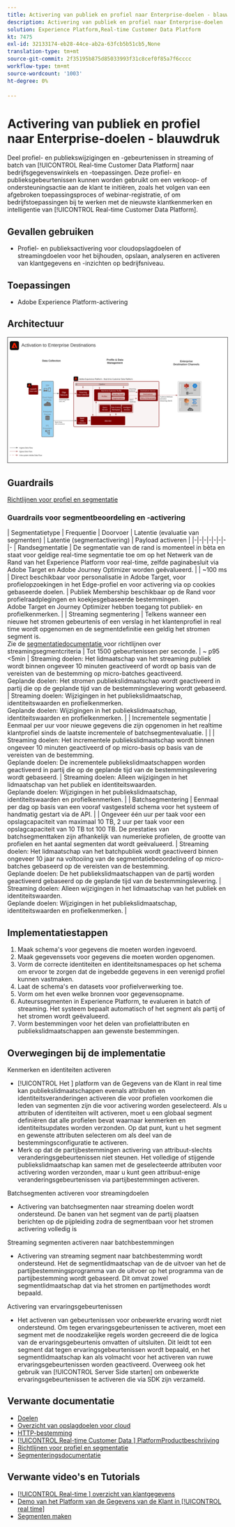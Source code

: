 ```yaml
---
title: Activering van publiek en profiel naar Enterprise-doelen - blauwdruk
description: Activering van publiek en profiel naar Enterprise-doelen
solution: Experience Platform,Real-time Customer Data Platform
kt: 7475
exl-id: 32133174-eb28-44ce-ab2a-63fcb5b51cb5,None
translation-type: tm+mt
source-git-commit: 2f35195b875d85033993f31c8cef0f85a7f6cccc
workflow-type: tm+mt
source-wordcount: '1003'
ht-degree: 0%

---
```


# Activering van publiek en profiel naar Enterprise-doelen - blauwdruk

Deel profiel- en publiekswijzigingen en -gebeurtenissen in streaming of batch van [!UICONTROL Real-time Customer Data Platform] naar bedrijfsgegevenswinkels en -toepassingen. Deze profiel- en publieksgebeurtenissen kunnen worden gebruikt om een verkoop- of ondersteuningsactie aan de klant te initiëren, zoals het volgen van een afgebroken toepassingsproces of webinar-registratie, of om bedrijfstoepassingen bij te werken met de nieuwste klantkenmerken en intelligentie van [!UICONTROL Real-time Customer Data Platform].

## Gevallen gebruiken

* Profiel- en publieksactivering voor cloudopslagdoelen of streamingdoelen voor het bijhouden, opslaan, analyseren en activeren van klantgegevens en -inzichten op bedrijfsniveau.

## Toepassingen

* Adobe Experience Platform-activering

## Architectuur

<img src="assets/enterprise_destination.svg" alt="Referentiearchitectuur voor het activeringsscenario voor ondernemingen" style="border:1px solid #4a4a4a" />

## Guardrails

[Richtlijnen voor profiel en segmentatie](https://experienceleague.adobe.com/docs/experience-platform/profile/guardrails.html?lang=en)

### Guardrails voor segmentbeoordeling en -activering

| Segmentatietype | Frequentie | Doorvoer | Latentie (evaluatie van segmenten) | Latentie (segmentactivering) | Payload activeren |
|-|-|-|-|-|-|-|-
| Randsegmentatie | De segmentatie van de rand is momenteel in bèta en staat voor geldige real-time segmentatie toe om op het Netwerk van de Rand van het Experience Platform voor real-time, zelfde paginabesluit via Adobe Target en Adobe Journey Optimizer worden geëvalueerd. |  | ~100 ms | Direct beschikbaar voor personalisatie in Adobe Target, voor profielopzoekingen in het Edge-profiel en voor activering via op cookies gebaseerde doelen. | Publiek Membership beschikbaar op de Rand voor profielraadplegingen en koekjesgebaseerde bestemmingen.<br>Adobe Target en Journey Optimizer hebben toegang tot publiek- en profielkenmerken.  |
| Streaming segmentering | Telkens wanneer een nieuwe het stromen gebeurtenis of een verslag in het klantenprofiel in real time wordt opgenomen en de segmentdefinitie een geldig het stromen segment is. <br>Zie de  [segmentatiedocumentatie ](https://experienceleague.adobe.com/docs/experience-platform/segmentation/api/streaming-segmentation.html) voor richtlijnen over streamingsegmentcriteria | Tot 1500 gebeurtenissen per seconde.  | ~ p95 &lt;5min | Streaming doelen: Het lidmaatschap van het streaming publiek wordt binnen ongeveer 10 minuten geactiveerd of wordt op basis van de vereisten van de bestemming op micro-batches geactiveerd.<br>Geplande doelen: Het stromen publiekslidmaatschap wordt geactiveerd in partij die op de geplande tijd van de bestemmingslevering wordt gebaseerd. | Streaming doelen: Wijzigingen in het publiekslidmaatschap, identiteitswaarden en profielkenmerken.<br>Geplande doelen: Wijzigingen in het publiekslidmaatschap, identiteitswaarden en profielkenmerken. |
| Incrementele segmentatie | Eenmaal per uur voor nieuwe gegevens die zijn opgenomen in het realtime klantprofiel sinds de laatste incrementele of batchsegmentevaluatie. |  |  | Streaming doelen: Het incrementele publiekslidmaatschap wordt binnen ongeveer 10 minuten geactiveerd of op micro-basis op basis van de vereisten van de bestemming.<br>Geplande doelen: De incrementele publiekslidmaatschappen worden geactiveerd in partij die op de geplande tijd van de bestemmingslevering wordt gebaseerd. | Streaming doelen: Alleen wijzigingen in het lidmaatschap van het publiek en identiteitswaarden.<br>Geplande doelen: Wijzigingen in het publiekslidmaatschap, identiteitswaarden en profielkenmerken. |
| Batchsegmentering | Eenmaal per dag op basis van een vooraf vastgesteld schema voor het systeem of handmatig gestart via de API. |  | Ongeveer één uur per taak voor een opslagcapaciteit van maximaal 10 TB, 2 uur per taak voor een opslagcapaciteit van 10 TB tot 100 TB. De prestaties van batchsegmenttaken zijn afhankelijk van numerieke profielen, de grootte van profielen en het aantal segmenten dat wordt geëvalueerd. | Streaming doelen: Het lidmaatschap van het batchpubliek wordt geactiveerd binnen ongeveer 10 jaar na voltooiing van de segmentatiebeoordeling of op micro-batches gebaseerd op de vereisten van de bestemming.<br>Geplande doelen: De het publiekslidmaatschappen van de partij worden geactiveerd gebaseerd op de geplande tijd van de bestemmingslevering. | Streaming doelen: Alleen wijzigingen in het lidmaatschap van het publiek en identiteitswaarden.<br>Geplande doelen: Wijzigingen in het publiekslidmaatschap, identiteitswaarden en profielkenmerken. |



## Implementatiestappen

1. Maak schema&#39;s voor gegevens die moeten worden ingevoerd.
1. Maak gegevenssets voor gegevens die moeten worden opgenomen.
1. Vorm de correcte identiteiten en identiteitsnamespaces op het schema om ervoor te zorgen dat de ingebedde gegevens in een verenigd profiel kunnen vastmaken.
1. Laat de schema&#39;s en datasets voor profielverwerking toe.
1. Vorm om het even welke bronnen voor gegevensopname.
1. Auteurssegmenten in Experience Platform, te evalueren in batch of streaming. Het systeem bepaalt automatisch of het segment als partij of het stromen wordt geëvalueerd.
1. Vorm bestemmingen voor het delen van profielattributen en publiekslidmaatschappen aan gewenste bestemmingen.

## Overwegingen bij de implementatie

Kenmerken en identiteiten activeren

* [!UICONTROL Het ] platform van de Gegevens van de Klant in real time kan publiekslidmaatschappen evenals attributen en identiteitsveranderingen activeren die voor profielen voorkomen die leden van segmenten zijn die voor activering worden geselecteerd. Als u attributen of identiteiten wilt activeren, moet u een globaal segment definiëren dat alle profielen bevat waarnaar kenmerken en identiteitsupdates worden verzonden. Op dat punt, kunt u het segment en gewenste attributen selecteren om als deel van de bestemmingsconfiguratie te activeren.
* Merk op dat de partijbestemmingen activering van attribuut-slechts veranderingsgebeurtenissen niet steunen. Het volledige of stijgende publiekslidmaatschap kan samen met de geselecteerde attributen voor activering worden verzonden, maar u kunt geen attribuut-enige veranderingsgebeurtenissen via partijbestemmingen activeren.

Batchsegmenten activeren voor streamingdoelen

* Activering van batchsegmenten naar streaming doelen wordt ondersteund. De banen van het segment van de partij plaatsen berichten op de pijpleiding zodra de segmentbaan voor het stromen activering volledig is

Streaming segmenten activeren naar batchbestemmingen

* Activering van streaming segment naar batchbestemming wordt ondersteund. Het de segmentlidmaatschap van de de uitvoer van het de partijbestemmingsprogramma van de uitvoer op het programma van de partijbestemming wordt gebaseerd. Dit omvat zowel segmentlidmaatschap dat via het stromen en partijmethodes wordt bepaald.

Activering van ervaringsgebeurtenissen

* Het activeren van gebeurtenissen voor onbewerkte ervaring wordt niet ondersteund. Om tegen ervaringsgebeurtenissen te activeren, moet een segment met de noodzakelijke regels worden gecreeerd die de logica van de ervaringsgebeurtenis omvatten of uitsluiten. Dit leidt tot een segment dat tegen ervaringsgebeurtenissen wordt bepaald, en het segmentlidmaatschap kan als volmacht voor het activeren van ruwe ervaringsgebeurtenissen worden geactiveerd. Overweeg ook het gebruik van [!UICONTROL Server Side starten] om onbewerkte ervaringsgebeurtenissen te activeren die via SDK zijn verzameld.

## Verwante documentatie

* [Doelen](https://experienceleague.adobe.com/docs/experience-platform/destinations/catalog/overview.html)
* [Overzicht van opslagdoelen voor cloud](https://experienceleague.adobe.com/docs/experience-platform/destinations/catalog/cloud-storage/overview.html?lang=en#catalog)
* [HTTP-bestemming](https://experienceleague.adobe.com/docs/experience-platform/destinations/catalog/http-destination.html?lang=en#overview)
* [[!UICONTROL Real-time Customer Data ] PlatformProductbeschrijving](https://helpx.adobe.com/legal/product-descriptions/real-time-customer-data-platform.html)
* [Richtlijnen voor profiel en segmentatie](https://experienceleague.adobe.com/docs/experience-platform/profile/guardrails.html?lang=en)
* [Segmenteringsdocumentatie](https://experienceleague.adobe.com/docs/experience-platform/segmentation/api/streaming-segmentation.html)

## Verwante video&#39;s en Tutorials

* [[!UICONTROL Real-time ] overzicht van klantgegevens](https://experienceleague.adobe.com/docs/platform-learn/tutorials/application-services/rtcdp/understanding-the-real-time-customer-data-platform.html)
* [Demo van het Platform van de Gegevens van de Klant in  [!UICONTROL real time]](https://experienceleague.adobe.com/docs/platform-learn/tutorials/application-services/rtcdp/demo.html)
* [Segmenten maken](https://experienceleague.adobe.com/docs/platform-learn/tutorials/segments/create-segments.html)
